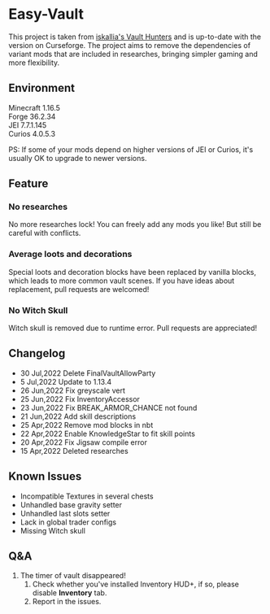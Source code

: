 # Easy-Vault

This project is taken from [iskallia's Vault Hunters](https://github.com/Iskallia/Vault-public-S1) and is up-to-date with the version on Curseforge. The project aims to remove the dependencies of variant mods that are included in researches, bringing simpler gaming and more flexibility.

## Environment

Minecraft 1.16.5 \
Forge 36.2.34 \
JEI 7.7.1.145 \
Curios 4.0.5.3

PS: If some of your mods depend on higher versions of JEI or Curios, it's usually OK to upgrade to newer versions.

## Feature

### No researches
No more researches lock! You can freely add any mods you like! But still be careful with conflicts.

### Average loots and decorations

Special loots and decoration blocks have been replaced by vanilla blocks, which leads to more common vault scenes. If you have ideas about replacement, pull requests are welcomed!

### No Witch Skull

Witch skull is removed due to runtime error. Pull requests are appreciated!

## Changelog

- 30 Jul,2022 Delete FinalVaultAllowParty
- 5 Jul,2022 Update to 1.13.4
- 26 Jun,2022 Fix greyscale vert
- 25 Jun,2022 Fix InventoryAccessor
- 23 Jun,2022 Fix BREAK_ARMOR_CHANCE not found
- 21 Jun,2022 Add skill descriptions
- 25 Apr,2022 Remove mod blocks in nbt
- 22 Apr,2022 Enable KnowledgeStar to fit skill points
- 20 Apr,2022 Fix Jigsaw compile error
- 15 Apr,2022 Deleted researches

## Known Issues

- Incompatible Textures in several chests
- Unhandled base gravity setter
- Unhandled last slots setter
- Lack in global trader configs
- Missing Witch skull

## Q&A

1. The timer of vault disappeared!
   1. Check whether you've installed Inventory HUD+, if so, please disable **Inventory** tab.
   2. Report in the issues.